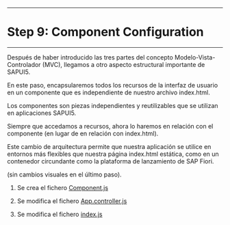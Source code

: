 ********************************
# Step 9: Component Configuration
********************************

Después de haber introducido las tres partes del concepto Modelo-Vista-Controlador (MVC), 
llegamos a otro aspecto estructural importante de SAPUI5.


En este paso, encapsularemos todos los recursos de la interfaz de usuario en un componente 
que es independiente de nuestro archivo index.html.


Los componentes son piezas independientes y reutilizables que se utilizan en aplicaciones SAPUI5.


Siempre que accedamos a recursos, ahora lo haremos en relación con el componente 
(en lugar de en relación con index.html).


Este cambio de arquitectura permite que nuestra aplicación se utilice en entornos más flexibles
que nuestra página index.html estática, como en un contenedor circundante como la plataforma de lanzamiento de SAP Fiori.
 
(sin cambios visuales en el último paso).


1. Se crea el fichero [Component.js](webapp/Component.js)

2. Se modifica el fichero [App.controller.js](webapp/controller/App.controller.js)

3. Se modifica el fichero [index.js](webapp/index.js)